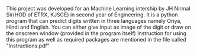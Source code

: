 This project was developed for an Machine Learning intership by JH Nirmal Sir(HOD of ETRX, KJSCE) in second year of Engineering.
It is a python program that can predict digits written in three languages namely Oriya, Hindi and English.
You can either give input as image of the digit or draw on the onscreen window (provided in the program itself)
Instruction for using this program as well as required packages are mentioned in the file called "Instructions.pdf" 
